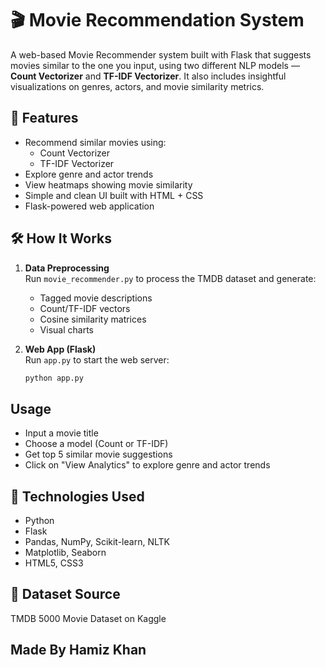 # 🎬 Movie Recommendation System

A web-based Movie Recommender system built with Flask that suggests movies similar to the one you input, using two different NLP models — **Count Vectorizer** and **TF-IDF Vectorizer**. It also includes insightful visualizations on genres, actors, and movie similarity metrics.

## 🚀 Features

- Recommend similar movies using:
  - Count Vectorizer
  - TF-IDF Vectorizer
- Explore genre and actor trends
- View heatmaps showing movie similarity
- Simple and clean UI built with HTML + CSS
- Flask-powered web application

## 🛠️ How It Works

1. **Data Preprocessing**  
   Run `movie_recommender.py` to process the TMDB dataset and generate:
   - Tagged movie descriptions
   - Count/TF-IDF vectors
   - Cosine similarity matrices
   - Visual charts

2. **Web App (Flask)**  
   Run `app.py` to start the web server:
   ```bash
   python app.py

## Usage

- Input a movie title
- Choose a model (Count or TF-IDF)
- Get top 5 similar movie suggestions
- Click on "View Analytics" to explore genre and actor trends

## 🧠 Technologies Used

- Python
- Flask
- Pandas, NumPy, Scikit-learn, NLTK
- Matplotlib, Seaborn
- HTML5, CSS3

## 📁 Dataset Source
TMDB 5000 Movie Dataset on Kaggle

## Made By Hamiz Khan
